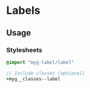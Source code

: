 # Labels

## Usage

### Stylesheets

```sass
@import "myg-label/label"

// Include classes (optional)
+myg__classes--label
```
